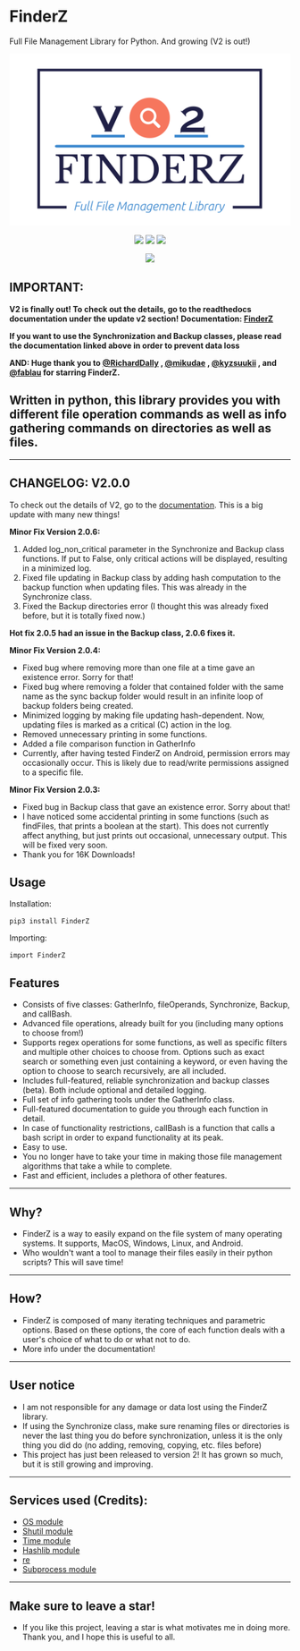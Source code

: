 # FinderZ

Full File Management Library for Python. And growing (V2 is out!)

![logo-color](https://github.com/PatzEdi/FinderZ/raw/main/logo/logo-color.jpg)

<p align="center">
	<img src="https://img.shields.io/badge/License-GPL--3.0-brightgreen"
		height="23">
	<img src="https://img.shields.io/badge/Creator-PatzEdi-brightgreen"
		height="23">
	<img src="https://img.shields.io/badge/Version-Latest-brightgreen"
		height="23">
	
	
</p>
<p align = "center">
	<img src="https://static.pepy.tech/badge/finderz"
		height="23">
</p>

## IMPORTANT: 
**V2 is finally out! To check out the details, go to the readthedocs documentation under the update v2 section!**
**Documentation: [FinderZ](https://finderz.readthedocs.io/en/latest/index.html)** 

**If you want to use the Synchronization and Backup classes, please read the documentation linked above in order to prevent data loss**

**AND: Huge thank you to [@RichardDally](https://github.com/RichardDally) , [@mikudae](https://github.com/mikudae) , [@kyzsuukii](https://github.com/kyzsuukii) , and [@fablau](github.com/fablau) for starring FinderZ.**
## **Written in python, this library provides you with different file operation commands as well as info gathering commands on directories as well as files.** 
____________________________________________________________________________
## **CHANGELOG: V2.0.0**

To check out the details of V2, go to the [documentation](https://finderz.readthedocs.io/en/latest/index.html). This is a big update with many new things!

**Minor Fix Version 2.0.6:**
1. Added log_non_critical parameter in the Synchronize and Backup class functions. If put to False, only critical actions will be displayed, resulting in a minimized log.
2. Fixed file updating in Backup class by adding hash computation to the backup function when updating files. This was already in the Synchronize class.
3. Fixed the Backup directories error (I thought this was already fixed before, but it is totally fixed now.)

**Hot fix 2.0.5 had an issue in the Backup class, 2.0.6 fixes it.**

**Minor Fix Version 2.0.4:**
- Fixed bug where removing more than one file at a time gave an existence error. Sorry for that!
- Fixed bug where removing a folder that contained folder with the same name as the sync backup folder would result in an infinite loop of backup folders being created.
- Minimized logging by making file updating hash-dependent. Now, updating files is marked as a critical (C) action in the log.
- Removed unnecessary printing in some functions.
- Added a file comparison function in GatherInfo
- Currently, after having tested FinderZ on Android, permission errors may occasionally occur. This is likely due to read/write permissions assigned to a specific file.

**Minor Fix Version 2.0.3:**
- Fixed bug in Backup class that gave an existence error. Sorry about that!
- I have noticed some accidental printing in some functions (such as findFiles, that prints a boolean at the start). This does not currently affect anything, but just prints out occasional, unnecessary output. This will be fixed very soon.
- Thank you for 16K Downloads!

## **Usage**
Installation:
```
pip3 install FinderZ
```
Importing:
```
import FinderZ
```

## **Features**
- Consists of five classes: GatherInfo, fileOperands, Synchronize, Backup, and callBash.
- Advanced file operations, already built for you (including many options to choose from!) 
- Supports regex operations for some functions, as well as specific filters and multiple other choices to choose from. Options such as exact search or something even just containing a keyword, or even having the option to choose to search recursively, are all included.
- Includes full-featured, reliable synchronization and backup classes (beta). Both include optional and detailed logging.
- Full set of info gathering tools under the GatherInfo class.
- Full-featured documentation to guide you through each function in detail. 
- In case of functionality restrictions, callBash is a function that calls a bash script in order to expand functionality at its peak.
- Easy to use.
- You no longer have to take your time in making those file management algorithms that take a while to complete.
- Fast and efficient, includes a plethora of other features. 
____________________________________________________________________________
## **Why?**
- FinderZ is a way to easily expand on the file system of many operating systems. It supports, MacOS, Windows, Linux, and Android.
- Who wouldn't want a tool to manage their files easily in their python scripts? This will save time!
____________________________________________________________________________
## **How?**
- FinderZ is composed of many iterating techniques and parametric options. Based on these options, the core of each function deals with a user's choice of what to do or what not to do.
- More info under the documentation!
____________________________________________________________________________
## **User notice**
- I am not responsible for any damage or data lost using the FinderZ library. 
- If using the Synchronize class, make sure renaming files or directories is never the last thing you do before synchronization, unless it is the only thing you did do (no adding, removing, copying, etc. files before)
- This project has just been released to version 2! It has grown so much, but it is still growing and improving.
____________________________________________________________________________
## **Services used (Credits):**
- [OS module](https://docs.python.org/3/library/os.html)
- [Shutil module](https://docs.python.org/3/library/shutil.html)
- [Time module](https://docs.python.org/3/library/time.html)
- [Hashlib module](https://docs.python.org/3/library/hashlib.html)
- [re](https://docs.python.org/3/library/re.html)
- [Subprocess module](https://docs.python.org/3/library/subprocess.html)

____________________________________________________________________________
## **Make sure to leave a star!**
- If you like this project, leaving a star is what motivates me in doing more. Thank you, and I hope this is useful to all.
